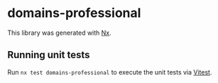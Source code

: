 # domains-professional

This library was generated with [Nx](https://nx.dev).

## Running unit tests

Run `nx test domains-professional` to execute the unit tests via [Vitest](https://vitest.dev/).
